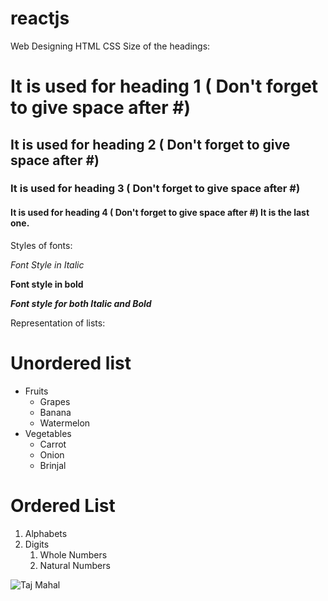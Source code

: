 # reactjs
Web Designing HTML CSS 
Size of the headings:
# It is used for heading 1 ( Don't forget to give space after #)
## It is used for heading 2 ( Don't forget to give space after #)
### It is used for heading 3 ( Don't forget to give space after #)
#### It is used for heading 4 ( Don't forget to give space after #) It is the last one.
Styles of fonts:

*Font Style in Italic* 

**Font style in bold**

***Font style for both Italic and Bold***

Representation of lists:
# Unordered list
* Fruits
  * Grapes
  * Banana
  * Watermelon
* Vegetables
  * Carrot
  * Onion
  * Brinjal
# Ordered List
1. Alphabets
2. Digits
    1. Whole Numbers
    2. Natural Numbers

![Taj Mahal](https://4.bp.blogspot.com/-KlFQJAMBBHo/UjQlDFI3QcI/AAAAAAAAYg4/fTAY4TGxDYc/s1600/Taj+Mahal+Desktop+Wallpapers+%25283%2529.jpg)
